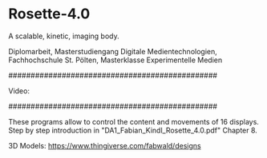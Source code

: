 # Rosette-4.0
A scalable, kinetic, imaging body.

Diplomarbeit,
Masterstudiengang Digitale Medientechnologien,
Fachhochschule St. Pölten,
Masterklasse Experimentelle Medien

###############################################

Video:


###############################################

These programs allow to control the content and movements of 16 displays.
Step by step introduction in "DA1_Fabian_Kindl_Rosette_4.0.pdf" Chapter 8.

3D Models:
https://www.thingiverse.com/fabwald/designs
